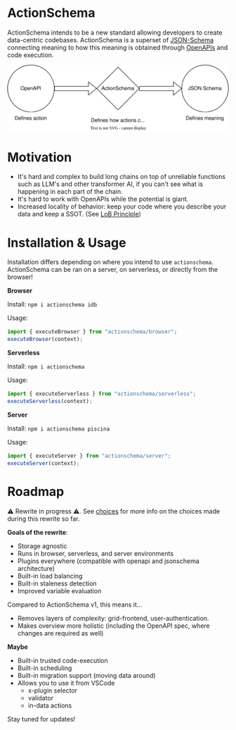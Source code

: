 # ActionSchema

ActionSchema intends to be a new standard allowing developers to create data-centric codebases. ActionSchema is a superset of [JSON-Schema](https://json-schema.org) connecting meaning to how this meaning is obtained through [OpenAPIs](https://www.openapis.org/) and code execution.

![](actionschema.drawio.svg)

# Motivation

- It's hard and complex to build long chains on top of unreliable functions such as LLM's and other transformer AI, if you can't see what is happening in each part of the chain.
- It's hard to work with OpenAPIs while the potential is giant.
- Increased locality of behavior: keep your code where you describe your data and keep a SSOT. (See [LoB Principle](https://htmx.org/essays/locality-of-behaviour/))

# Installation & Usage

Installation differs depending on where you intend to use `actionschema`. ActionSchema can be ran on a server, on serverless, or directly from the browser!

**Browser**

Install: `npm i actionschema idb`

Usage:

```ts
import { executeBrowser } from "actionschema/browser";
executeBrowser(context);
```

**Serverless**

Install: `npm i actionschema`

Usage:

```ts
import { executeServerless } from "actionschema/serverless";
executeServerless(context);
```

**Server**

Install: `npm i actionschema piscina`

Usage:

```ts
import { executeServer } from "actionschema/server";
executeServer(context);
```

# Roadmap

⚠️ Rewrite in progress ⚠️. See [choices](choices.md) for more info on the choices made during this rewrite so far.

**Goals of the rewrite**:

- Storage agnostic
- Runs in browser, serverless, and server environments
- Plugins everywhere (compatible with openapi and jsonschema architecture)
- Built-in load balancing
- Built-in staleness detection
- Improved variable evaluation

Compared to ActionSchema v1, this means it...

- Removes layers of complexity: grid-frontend, user-authentication.
- Makes overview more holistic (including the OpenAPI spec, where changes are required as well)

**Maybe**

- Built-in trusted code-execution
- Built-in scheduling
- Built-in migration support (moving data around)
- Allows you to use it from VSCode
  - x-plugin selector
  - validator
  - in-data actions

Stay tuned for updates!
